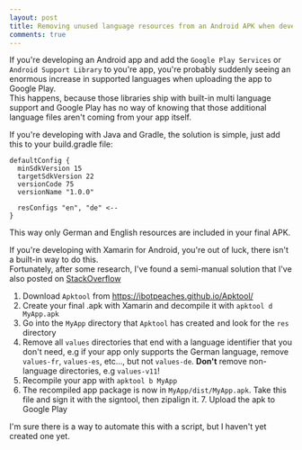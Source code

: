 ```yaml
---
layout: post
title: Removing unused language resources from an Android APK when developing with Xamarin
comments: true
---
```


If you're developing an Android app and add the `Google Play Services` or `Android Support Library` to you're app,
you're probably suddenly seeing an enormous increase in supported languages when uploading the app to Google Play.  
This happens, because those libraries ship with built-in multi language support and Google Play 
has no way of knowing that those additional language files aren't coming from your app itself.  

If you're developing with Java and Gradle, the solution is simple, just add this to your build.gradle file:

```
defaultConfig {
  minSdkVersion 15
  targetSdkVersion 22
  versionCode 75
  versionName "1.0.0"

  resConfigs "en", "de" <--
}
```

This way only German and English resources are included in your final APK.

If you're developing with Xamarin for Android, you're out of luck, there isn't a built-in way to do this.  
Fortunately, after some research, I've found a semi-manual solution that I've also posted on [StackOverflow](http://stackoverflow.com/a/34787251/488695)

1. Download `Apktool` from https://ibotpeaches.github.io/Apktool/
2. Create your final .apk with Xamarin and decompile it with `apktool d MyApp.apk`
3. Go into the `MyApp` directory that `Apktool` has created and look for the `res` directory
4. Remove all `values` directories that end with a language identifier that you don't need, e.g if your app only supports the German language, remove `values-fr`, `values-es`, etc..., but not `values-de`. **Don't** remove non-language directories, e.g `values-v11`!
5. Recompile your app with `apktool b MyApp`
6. The recompiled app package is now in `MyApp/dist/MyApp.apk`. Take this file and sign it with the signtool, then zipalign it. 7. Upload the apk to Google Play

I'm sure there is a way to automate this with a script, but I haven't yet created one yet.
